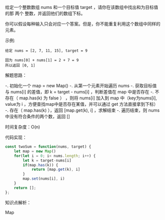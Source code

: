 给定一个整数数组 nums 和一个目标值 target ，请你在该数组中找出和为目标值的那 两个 整数，并返回他们的数组下标。

你可以假设每种输入只会对应一个答案。但是，你不能重复利用这个数组中同样的元素。

示例:
```
给定 nums = [2, 7, 11, 15], target = 9

因为 nums[0] + nums[1] = 2 + 7 = 9
所以返回 [0, 1]
```

解题思路：

-. 初始化一个 map = new Map()
-. 从第一个元素开始遍历 nums
-. 获取目标值与 nums[i] 的差值，即 k = target - nums[i] ，判断差值在 map 中是否存在
    -. 不存在（ map.has(k) 为 false ） ，则将 nums[i] 加入到 map 中（key为nums[i], value为 i ，方便查找map中是否存在某值，并可以通过 get 方法直接拿到下标）
    -. 存在（ map.has(k) ），返回 [map.get(k), i] ，求解结束
-. 遍历结束，则 nums 中没有符合条件的两个数，返回 []

时间复杂度：O(n)

代码实现：

```javascript
const twoSum = function(nums, target) {
    let map = new Map()
    for(let i = 0; i< nums.length; i++) {
        let k = target-nums[i]
        if(map.has(k)) {
            return [map.get(k), i]
        }
        map.set(nums[i], i)
    }
    return [];
};
```

知识点解析：

Map